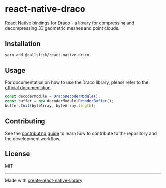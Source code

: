 # react-native-draco

React Native bindings for [Draco](https://github.com/google/draco) - a library for compressing and decompressing 3D geometric meshes and point clouds.

## Installation

```sh
yarn add @callstack/react-native-draco
```

## Usage

For documentation on how to use the Draco library, please refer to the [official documentation](https://google.github.io/draco/).

```js
const decoderModule = DracoDecoderModule();
const buffer = new decoderModule.DecoderBuffer();
buffer.Init(byteArray, byteArray.length);
```


## Contributing

See the [contributing guide](CONTRIBUTING.md) to learn how to contribute to the repository and the development workflow.

## License

MIT

---

Made with [create-react-native-library](https://github.com/callstack/react-native-builder-bob)

